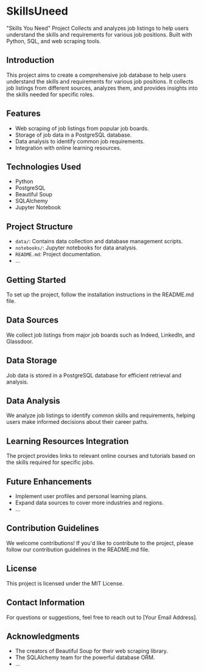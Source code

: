 # SkillsUneed
"Skills You Need" Project  Collects and analyzes job listings to help users understand the skills and requirements for various job positions. Built with Python, SQL, and web scraping tools.


## Introduction

This project aims to create a comprehensive job database to help users understand the skills and requirements for various job positions. It collects job listings from different sources, analyzes them, and provides insights into the skills needed for specific roles.

## Features

- Web scraping of job listings from popular job boards.
- Storage of job data in a PostgreSQL database.
- Data analysis to identify common job requirements.
- Integration with online learning resources.

## Technologies Used

- Python
- PostgreSQL
- Beautiful Soup
- SQLAlchemy
- Jupyter Notebook

## Project Structure

- `data/`: Contains data collection and database management scripts.
- `notebooks/`: Jupyter notebooks for data analysis.
- `README.md`: Project documentation.
- ...

## Getting Started

To set up the project, follow the installation instructions in the README.md file.

## Data Sources

We collect job listings from major job boards such as Indeed, LinkedIn, and Glassdoor.

## Data Storage

Job data is stored in a PostgreSQL database for efficient retrieval and analysis.

## Data Analysis

We analyze job listings to identify common skills and requirements, helping users make informed decisions about their career paths.

## Learning Resources Integration

The project provides links to relevant online courses and tutorials based on the skills required for specific jobs.

## Future Enhancements

- Implement user profiles and personal learning plans.
- Expand data sources to cover more industries and regions.
- ...

## Contribution Guidelines

We welcome contributions! If you'd like to contribute to the project, please follow our contribution guidelines in the README.md file.

## License

This project is licensed under the MIT License.

## Contact Information

For questions or suggestions, feel free to reach out to [Your Email Address].

## Acknowledgments

- The creators of Beautiful Soup for their web scraping library.
- The SQLAlchemy team for the powerful database ORM.
- ...
